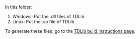 In this folder:
1. Windows: Put the .dll files of TDLib
2. Linux: Put the .so file of TDLib

To generate these files, go to the [TDLib build instructions page](https://tdlib.github.io/td/build.html).